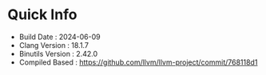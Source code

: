 # Quick Info
* Build Date : 2024-06-09
* Clang Version : 18.1.7
* Binutils Version : 2.42.0
* Compiled Based : https://github.com/llvm/llvm-project/commit/768118d1
